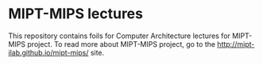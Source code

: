 # MIPT-MIPS lectures

This repository contains foils for Computer Architecture lectures for MIPT-MIPS project.
To read more about MIPT-MIPS project, go to the http://mipt-ilab.github.io/mipt-mips/ site.
